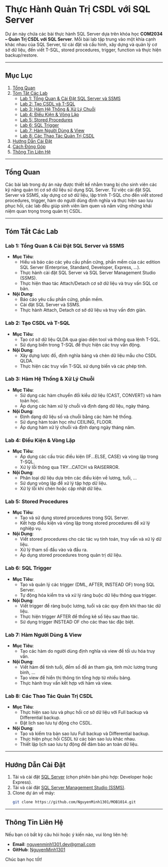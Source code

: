 # Thực Hành Quản Trị CSDL với SQL Server

Dự án này chứa các bài thực hành SQL Server dựa trên khóa học **COM2034 – Quản Trị CSDL với SQL Server**. Mỗi bài lab tập trung vào một khía cạnh khác nhau của SQL Server, từ cài đặt và cấu hình, xây dựng và quản lý cơ sở dữ liệu, đến viết T-SQL, stored procedures, trigger, function và thực hiện backup/restore.

---

## Mục Lục

1. [Tổng Quan](#tổng-quan)
2. [Tóm Tắt Các Lab](#tóm-tắt-các-lab)
   - [Lab 1: Tổng Quan & Cài Đặt SQL Server và SSMS](#lab-1-tổng-quan--cài-đặt-sql-server-và-ssms)
   - [Lab 2: Tạo CSDL và T-SQL](#lab-2-tạo-csdl-và-t-sql)
   - [Lab 3: Hàm Hệ Thống & Xử Lý Chuỗi](#lab-3-hàm-hệ-thống--xử-lý-chuỗi)
   - [Lab 4: Điều Kiện & Vòng Lặp](#lab-4-điều-kiện--vòng-lặp)
   - [Lab 5: Stored Procedures](#lab-5-stored-procedures)
   - [Lab 6: SQL Trigger](#lab-6-sql-trigger)
   - [Lab 7: Hàm Người Dùng & View](#lab-7-hàm-người-dùng--view)
   - [Lab 8: Các Thao Tác Quản Trị CSDL](#lab-8-các-thao-tác-quản-trị-csdl)
3. [Hướng Dẫn Cài Đặt](#hướng-dẫn-cài-đặt)
4. [Cách Đóng Góp](#cách-đóng-góp)
5. [Thông Tin Liên Hệ](#thông-tin-liên-hệ)

---

## Tổng Quan

Các bài lab trong dự án này được thiết kế nhằm trang bị cho sinh viên các kỹ năng quản trị cơ sở dữ liệu sử dụng SQL Server. Từ việc cài đặt SQL Server và SSMS, xây dựng cơ sở dữ liệu, lập trình T-SQL cho đến viết stored procedures, trigger, hàm do người dùng định nghĩa và thực hiện sao lưu phục hồi, các lab đều giúp sinh viên làm quen và nắm vững những khái niệm quan trọng trong quản trị CSDL.

---

## Tóm Tắt Các Lab

### Lab 1: Tổng Quan & Cài Đặt SQL Server và SSMS
- **Mục Tiêu**:
  - Hiểu và báo cáo các yêu cầu phần cứng, phần mềm của các edition SQL Server (Enterprise, Standard, Developer, Express, …).
  - Thực hành cài đặt SQL Server và SQL Server Management Studio (SSMS).
  - Thực hiện thao tác Attach/Detach cơ sở dữ liệu và truy vấn SQL cơ bản.
- **Nội Dung**:
  - Báo cáo yêu cầu phần cứng, phần mềm.
  - Cài đặt SQL Server và SSMS.
  - Thực hành Attach, Detach cơ sở dữ liệu và truy vấn đơn giản.

### Lab 2: Tạo CSDL và T-SQL
- **Mục Tiêu**:
  - Tạo cơ sở dữ liệu QLDA qua giao diện tool và thông qua lệnh T-SQL.
  - Sử dụng biến trong T-SQL để thực hiện các truy vấn động.
- **Nội Dung**:
  - Xây dựng lược đồ, định nghĩa bảng và chèn dữ liệu mẫu cho CSDL QLDA.
  - Thực hiện các truy vấn T-SQL sử dụng biến và các phép tính.

### Lab 3: Hàm Hệ Thống & Xử Lý Chuỗi
- **Mục Tiêu**:
  - Sử dụng các hàm chuyển đổi kiểu dữ liệu (CAST, CONVERT) và hàm toán học.
  - Áp dụng các hàm xử lý chuỗi và định dạng dữ liệu, ngày tháng.
- **Nội Dung**:
  - Định dạng dữ liệu số và chuỗi bằng các hàm hệ thống.
  - Sử dụng hàm toán học như CEILING, FLOOR.
  - Áp dụng hàm xử lý chuỗi và định dạng ngày tháng năm.

### Lab 4: Điều Kiện & Vòng Lặp
- **Mục Tiêu**:
  - Áp dụng các cấu trúc điều kiện (IF...ELSE, CASE) và vòng lặp trong T-SQL.
  - Xử lý lỗi thông qua TRY...CATCH và RAISERROR.
- **Nội Dung**:
  - Phân loại dữ liệu dựa trên các điều kiện về lương, tuổi, …
  - Sử dụng vòng lặp để xử lý tập hợp dữ liệu.
  - Xử lý lỗi khi chèn hoặc cập nhật dữ liệu.

### Lab 5: Stored Procedures
- **Mục Tiêu**:
  - Tạo và sử dụng stored procedures trong SQL Server.
  - Kết hợp điều kiện và vòng lặp trong stored procedures để xử lý nghiệp vụ.
- **Nội Dung**:
  - Viết stored procedures cho các tác vụ tính toán, truy vấn và xử lý dữ liệu.
  - Xử lý tham số đầu vào và đầu ra.
  - Áp dụng stored procedures trong quản trị dữ liệu.

### Lab 6: SQL Trigger
- **Mục Tiêu**:
  - Tạo và quản lý các trigger (DML, AFTER, INSTEAD OF) trong SQL Server.
  - Tự động hóa kiểm tra và xử lý ràng buộc dữ liệu thông qua trigger.
- **Nội Dung**:
  - Viết trigger để ràng buộc lương, tuổi và các quy định khi thao tác dữ liệu.
  - Thực hiện trigger AFTER để thống kê số liệu sau thao tác.
  - Sử dụng trigger INSTEAD OF cho các thao tác đặc biệt.

### Lab 7: Hàm Người Dùng & View
- **Mục Tiêu**:
  - Tạo các hàm do người dùng định nghĩa và view để tối ưu hóa truy vấn.
- **Nội Dung**:
  - Viết hàm để tính tuổi, đếm số đề án tham gia, tính mức lương trung bình, …
  - Tạo view để hiển thị thông tin tổng hợp từ nhiều bảng.
  - Thực hành truy vấn kết hợp với hàm và view.

### Lab 8: Các Thao Tác Quản Trị CSDL
- **Mục Tiêu**:
  - Thực hiện sao lưu và phục hồi cơ sở dữ liệu với Full backup và Differential backup.
  - Đặt lịch sao lưu tự động cho CSDL.
- **Nội Dung**:
  - Tạo và kiểm tra bản sao lưu Full backup và Differential backup.
  - Thực hiện phục hồi CSDL từ các bản sao lưu khác nhau.
  - Thiết lập lịch sao lưu tự động để đảm bảo an toàn dữ liệu.

---

## Hướng Dẫn Cài Đặt

1. Tải và cài đặt [SQL Server](https://www.microsoft.com/en-us/sql-server/sql-server-downloads) (chọn phiên bản phù hợp: Developer hoặc Express).
2. Tải và cài đặt [SQL Server Management Studio (SSMS)](https://docs.microsoft.com/en-us/sql/ssms/download-sql-server-management-studio-ssms).
3. Clone dự án về máy:
   ```bash
   git clone https://github.com/NguyenMinh1301/MOB1014.git
---
## Thông Tin Liên Hệ
Nếu bạn có bất kỳ câu hỏi hoặc ý kiến nào, vui lòng liên hệ:

- **Email**: nguyenminh1301.dev@gmail.com
- **GitHub**: [NguyenMinh1301](https://github.com/NguyenMinh1301)

Chúc bạn học tốt!
